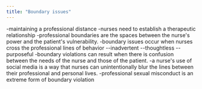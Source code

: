 ```yaml
---
title: "Boundary issues"
---
```

-maintaining a professional distance
-nurses need to establish a therapeutic relationship
-professional boundaries are the spaces between the nurse's power and the patient's vulnerability.
-boundary issues occur when nurses cross the professional lines of behavior
--inadvertent
--thoughtless
--purposeful 
-boundary violations can result when there is confusion between the needs of the nurse and those of the patient.
-a nurse's use of social media is a way that nurses can unintentionally blur the lines between their professional and personal lives.
-professional sexual misconduct is an extreme form of boundary violation

